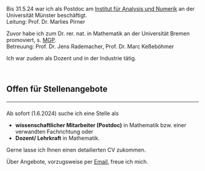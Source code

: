 
Bis 31.5.24 war ich als Postdoc am <a href="https://www.uni-muenster.de/AMM/institute.shtml">Institut für Analysis und Numerik</a> an der Universität Münster</li> beschäftigt. <br>
Leitung: Prof. Dr. Marlies Pirner

Zuvor habe ich zum Dr. rer. nat. in Mathematik an der Universität Bremen promoviert, s. <a href="https://www.mathgenealogy.org/id.php?id=277103">MGP</a>. <br>
Betreuung: Prof. Dr. Jens Rademacher, Prof. Dr. Marc Keßeböhmer

Ich war zudem als Dozent und in der Industrie tätig.

<br>

## Offen für Stellenangebote <hr>
Ab sofort (1.6.2024) suche ich eine Stelle als 
<ul>
<li> <b>wissenschaftlicher Mitarbeiter (Postdoc)</b> in Mathematik bzw. einer verwandten Fachrichtung oder </li>
<li> <b>Dozent/ Lehrkraft</b> in Mathematik.</li>
</ul>
Gerne lasse ich Ihnen einen detailierten CV zukommen.

Über Angebote, vorzugsweise per <a href="mailto:ulbrich.dennis@t-online.de">Email</a>, freue ich mich.

 






